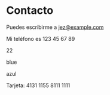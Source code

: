 # Contacto

Puedes escribirme a jez@example.com

Mi teléfono es 123 45 67 89

22


blue

azul

Tarjeta: 4131 1155 8111 1111
